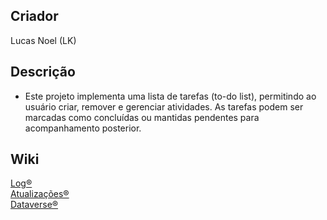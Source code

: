 ## Criador
Lucas Noel (LK)
## Descrição
- Este projeto implementa uma lista de tarefas (to-do list), permitindo ao usuário criar, remover e gerenciar atividades. As tarefas podem ser marcadas como concluídas ou mantidas pendentes para acompanhamento posterior.
## Wiki
 <a href =https://github.com/lucasnoelgb/Lista-de-Tarefas/wiki/Log%C2%AE>Log®<br>
 <a href =https://github.com/lucasnoelgb/Lista-de-Tarefas/wiki/Atualiza%C3%A7%C3%B5es%C2%AE> Atualizações® <br>
 <a href =https://make.powerapps.com/e/3125b951-1117-efd6-8303-4b3681df0001/s/b7ab83f1-0182-f011-b4cb-6045bd05abe5/t/origem_automacoes> Dataverse® 
